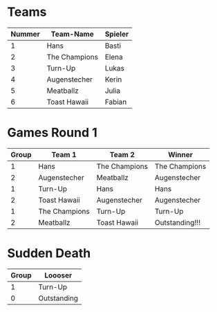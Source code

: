 # Teams

| Nummer | Team-Name | Spieler |
| --- | --- | --- |
| 1 | Hans | Basti | Rini | 
| 2 | The Champions | Elena | Tom |
| 3 | Turn-Up | Lukas | Leon |
| 4 | Augenstecher| Kerin | Manu |
| 5 | Meatballz | Julia | Anna |
| 6 | Toast Hawaii | Fabian | Zie Quann |

# Games Round 1 
| Group | Team 1 | Team 2 | Winner | 
| --- | --- | --- | --- |
| 1 | Hans | The Champions | The Champions
| 2 | Augenstecher | Meatballz | Augenstecher |
| 1 | Turn-Up | Hans | Hans |
| 2 | Toast Hawaii | Augenstecher | Augenstecher |
| 1 | The Champions | Turn-Up | Turn-Up |
| 2 | Meatballz | Toast Hawaii | Outstanding!!! |

# Sudden Death
| Group | Loooser |
| --- | --- |
| 1 | Turn-Up |
| 0 | Outstanding |  
